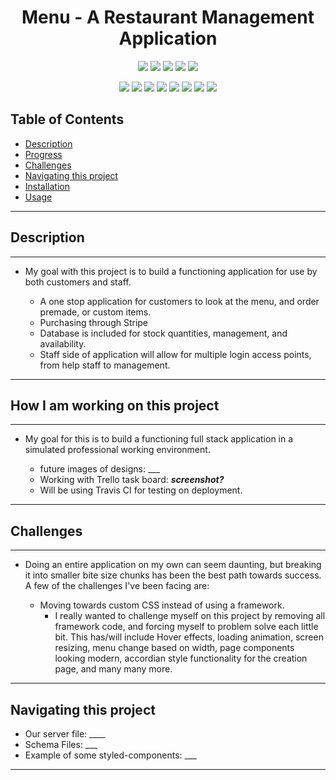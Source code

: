<h1 align="center">Menu - A Restaurant Management Application</h1>

<p align="center">
    <img src="https://img.shields.io/github/repo-size/themancalledzac/menu" />
    <img src="https://img.shields.io/github/languages/top/themancalledzac/menu"  />
    <img src="https://img.shields.io/github/issues/themancalledzac/menu" />
    <img src="https://img.shields.io/github/last-commit/themancalledzac/project2group4" >
    <img src="https://img.shields.io/travis/com/themancalledzac/menu/main" >

</p>
  
<p align="center">
    <img src="https://img.shields.io/badge/Javascript-red" />
    <img src="https://img.shields.io/badge/React-orange"  />
    <img src="https://img.shields.io/badge/-node.js-yellow" />
    <img src="https://img.shields.io/badge/-Next.js-blue" >
    <img src="https://img.shields.io/badge/-MongoDB-teal" />
    <img src="https://img.shields.io/badge/-Apollo Client-blue" />
    <img src="https://img.shields.io/badge/-Styled Components-indigo" />
    <img src="https://img.shields.io/badge/-KeystoneJS-violet" />
</p>

## Table of Contents

- [Description](#description)
- [Progress](#how-i-am-working-on-this-project)
- [Challenges](#challenges)
- [Navigating this project](#navigating-this-project)
- [Installation](#installation)
- [Usage](#usage)

---

## Description

---

- My goal with this project is to build a functioning application for use by both customers and staff.

  - A one stop application for customers to look at the menu, and order premade, or custom items.
  - Purchasing through Stripe
  - Database is included for stock quantities, management, and availability.
  - Staff side of application will allow for multiple login access points, from help staff to management.

---

## How I am working on this project

---

- My goal for this is to build a functioning full stack application in a simulated professional working environment.

  - future images of designs: \_\_\_
  - Working with Trello task board: **_screenshot?_**
  - Will be using Travis CI for testing on deployment.

---

## Challenges

---

- Doing an entire application on my own can seem daunting, but breaking it into smaller bite size chunks has been the best path towards success. A few of the challenges I've been facing are:

  - Moving towards custom CSS instead of using a framework.
    - I really wanted to challenge myself on this project by removing all framework code, and forcing myself to problem solve each little bit. This has/will include Hover effects, loading animation, screen resizing, menu change based on width, page components looking modern, accordian style functionality for the creation page, and many many more.

---

## Navigating this project

- Our server file: \_\_\_\_
- Schema Files: \_\_\_
- Example of some styled-components: \_\_\_

---
